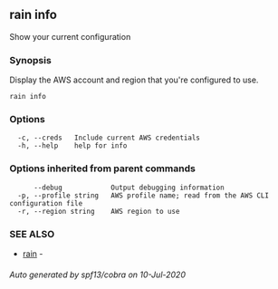## rain info

Show your current configuration

### Synopsis

Display the AWS account and region that you're configured to use.

```
rain info
```

### Options

```
  -c, --creds   Include current AWS credentials
  -h, --help    help for info
```

### Options inherited from parent commands

```
      --debug            Output debugging information
  -p, --profile string   AWS profile name; read from the AWS CLI configuration file
  -r, --region string    AWS region to use
```

### SEE ALSO

* [rain](index.md)	 - 

###### Auto generated by spf13/cobra on 10-Jul-2020
